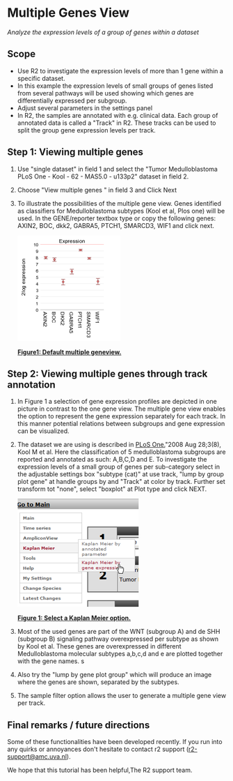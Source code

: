 <a id="multiple_genes_view"> </a>

Multiple Genes View
===================



*Analyze the expression levels of a group of genes within a dataset*



Scope
-----

-   Use R2 to investigate the expression levels of more than 1 gene
    within a specific dataset.
-   In this example the expression levels of small groups of genes
    listed from several pathways will be used showing which genes are
    differentially expressed per subgroup.
-   Adjust several parameters in the settings panel
-   In R2, the samples are annotated with e.g. clinical data. Each group
    of annotated data is called a "Track" in R2. These tracks can be
    used to split the group gene expression levels per track.





Step 1: Viewing multiple genes
---------------

1.  Use "single dataset" in field 1 and select the "Tumor
    Medulloblastoma PLoS One - Kool - 62 - MAS5.0 - u133p2" dataset in
    field 2.
2.  Choose "View multiple genes " in field 3 and Click Next
3.  To illustrate the possibilities of the multiple gene view. Genes
    identified as classifiers for Medulloblastoma subtypes (Kool et al,
    Plos one) will be used. In the GENE/reporter textbox type or copy
    the following genes: AXIN2, BOC, dkk2, GABRA5, PTCH1, SMARCD3, WIF1
    and click next.

	![Figure    1: Default multiple geneview.](_static/images/MultipleGenesView_Default.png "Figure1: Default multiple geneview.")
	
	[**Figure1: Default multiple geneview.**](_static/images/MultipleGenesView_Default.png)


	


Step 2: Viewing multiple genes through track annotation
---------------

1.  In Figure 1 a selection of gene expression profiles are depicted in
    one picture in contrast to the one gene view. The multiple gene view
    enables the option to represent the gene expression separately for
    each track. In this manner potential relations between subgroups and
    gene expression can be visualized.
2.  The dataset we are using is described in
    [PLoS One.](http://www.ncbi.nlm.nih.gov/pubmed/18769486)"2008
    Aug 28;3(8), Kool M et al. Here the classification of 5
    medulloblastoma subgroups are reported and annotated as such:
    A,B,C,D and E. To investigate the expression levels of a small group
    of genes per sub-category select in the adjustable settings box
    "subtype (cat)" at use track, "lump by group plot gene" at handle
    groups by and "Track" at color by track. Further set transform tot
    "none", select "boxplot" at Plot type and click NEXT.

    
	![Figure    1: Select a Kaplan    Meier option.](_static/images/WorkingWithKaplan_menu.png "Figure    1: Select a Kaplan    Meier option.")
	
	[**Figure    1: Select a Kaplan    Meier option.**](_static/images/WorkingWithKaplan_menu.png)

1.  Most of the used genes are part of the WNT (subgroup A) and de SHH
    (subgroup B) signaling pathway overexpressed per subtype as shown by
    Kool et al. These genes are overexpressed in different
    Medulloblastoma molecular subtypes a,b,c,d and e are plotted
    together with the gene names. s
2.  Also try the "lump by gene plot group" which will produce an image
    where the genes are shown, separated by the subtypes.
3.  The sample filter option allows the user to generate a multiple gene
    view per track.





Final remarks / future directions
---------------------------------



Some of these functionalities have been developed recently. If you run
into any quirks or annoyances don't hesitate to contact r2 support
(r2-support@amc.uva.nl).





We hope that this tutorial has been helpful,The R2 support team.



